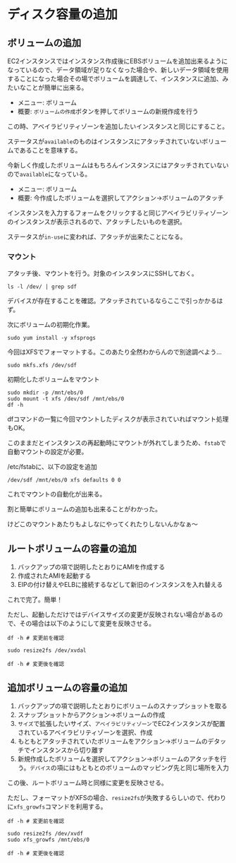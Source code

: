 # ディスク容量の追加

## ボリュームの追加

EC2インスタンスではインスタンス作成後にEBSボリュームを追加出来るようになっているので、データ領域が足りなくなった場合や、新しいデータ領域を使用することになった場合その場でボリュームを調達して、インスタンスに追加、みたいなことが簡単に出来る。

* メニュー: ボリューム
* 概要: `ボリュームの作成`ボタンを押してボリュームの新規作成を行う

この時、アベイラビリティゾーンを追加したいインスタンスと同じにすること。

ステータスが`available`のものはインスタンスにアタッチされていないボリュームであることを意味する。

今新しく作成したボリュームはもちろんインスタンスにはアタッチされていないので`available`になっている。

* メニュー: ボリューム
* 概要: 今作成したボリュームを選択してアクション→ボリュームのアタッチ

インスタンスを入力するフォームをクリックすると同じアベイラビリティゾーンのインスタンスが表示されるので、アタッチしたいものを選択。

ステータスが`in-use`に変われば、アタッチが出来たことになる。

### マウント

アタッチ後、マウントを行う。対象のインスタンスにSSHしておく。

```
ls -l /dev/ | grep sdf
```

デバイスが存在することを確認。アタッチされているならここで引っかかるはず。

次にボリュームの初期化作業。

```
sudo yum install -y xfsprogs
```

今回はXFSでフォーマットする。このあたり全然わからんので別途調べよう...

```
sudo mkfs.xfs /dev/sdf
```

初期化したボリュームをマウント

```
sudo mkdir -p /mnt/ebs/0
sudo mount -t xfs /dev/sdf /mnt/ebs/0
df -h
```

dfコマンドの一覧に今回マウントしたディスクが表示されていればマウント処理もOK。

このままだとインスタンスの再起動時にマウントが外れてしまうため、`fstab`で自動マウントの設定が必要。


/etc/fstabに、以下の設定を追加

```
/dev/sdf /mnt/ebs/0 xfs defaults 0 0
```

これでマウントの自動化が出来る。


割と簡単にボリュームの追加も出来ることがわかった。

けどこのマウントあたりもよしなにやってくれたりしないんかなぁ〜

## ルートボリュームの容量の追加

1. バックアップの項で説明したとおりにAMIを作成する
2. 作成されたAMIを起動する
3. EIPの付け替えやELBに接続するなどして新旧のインスタンスを入れ替える

これで完了。簡単！

ただし、起動しただけではデバイスサイズの変更が反映されない場合があるので、その場合は以下のようにして変更を反映させる。

```
df -h # 変更前を確認

sudo resize2fs /dev/xvdal

df -h # 変更後を確認
```

## 追加ボリュームの容量の追加

1. バックアップの項で説明したとおりにボリュームのスナップショットを取る
2. スナップショットからアクション→ボリュームの作成
3. `サイズ`で拡張したいサイズ、`アベイラビリティゾーン`でEC2インスタンスが配置されているアベイラビリティゾーンを選択、作成
4. もともとアタッチされていたボリュームをアクション→ボリュームのデタッチでインスタンスから切り離す
5. 新規作成したボリュームを選択してアクション→ボリュームのアタッチを行う。`デバイス`の項にはもともとのボリュームのマッピング先と同じ場所を入力

この後、ルートボリューム時と同様に変更を反映させる。

ただし、フォーマットがXFSの場合、`resize2fs`が失敗するらしいので、代わりに`xfs_growfs`コマンドを利用する。

```
df -h # 変更前を確認

sudo resize2fs /dev/xvdf
sudo xfs_growfs /mnt/ebs/0

df -h # 変更後を確認
```
